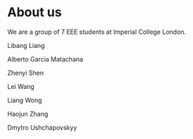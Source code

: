 # About us

We are a group of 7 EEE students at Imperial College London.

Libang Liang

Alberto Garcia Matachana

Zhenyi Shen

Lei Wang

Liang Wong

Haojun Zhang

Dmytro Ushchapovskyy
